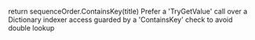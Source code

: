  return sequenceOrder.ContainsKey(title)
 Prefer a 'TryGetValue' call over a Dictionary indexer access guarded by a 'ContainsKey' check to avoid double lookup

